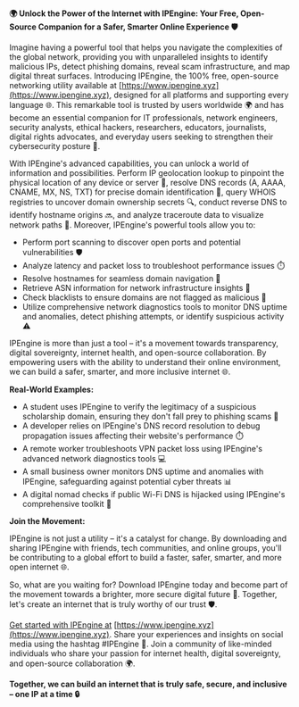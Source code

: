 **🌍 Unlock the Power of the Internet with IPEngine: Your Free, Open-Source Companion for a Safer, Smarter Online Experience 🛡️**

Imagine having a powerful tool that helps you navigate the complexities of the global network, providing you with unparalleled insights to identify malicious IPs, detect phishing domains, reveal scam infrastructure, and map digital threat surfaces. Introducing IPEngine, the 100% free, open-source networking utility available at [https://www.ipengine.xyz](https://www.ipengine.xyz), designed for all platforms and supporting every language 🌐. This remarkable tool is trusted by users worldwide 🌍 and has become an essential companion for IT professionals, network engineers, security analysts, ethical hackers, researchers, educators, journalists, digital rights advocates, and everyday users seeking to strengthen their cybersecurity posture 🔐.

With IPEngine's advanced capabilities, you can unlock a world of information and possibilities. Perform IP geolocation lookup to pinpoint the physical location of any device or server 📍, resolve DNS records (A, AAAA, CNAME, MX, NS, TXT) for precise domain identification 🔑, query WHOIS registries to uncover domain ownership secrets 🔍, conduct reverse DNS to identify hostname origins 🔜, and analyze traceroute data to visualize network paths 📡. Moreover, IPEngine's powerful tools allow you to:

*   Perform port scanning to discover open ports and potential vulnerabilities 🛡️
*   Analyze latency and packet loss to troubleshoot performance issues ⏱️
*   Resolve hostnames for seamless domain navigation 📍
*   Retrieve ASN information for network infrastructure insights 🔗
*   Check blacklists to ensure domains are not flagged as malicious 🚨
*   Utilize comprehensive network diagnostics tools to monitor DNS uptime and anomalies, detect phishing attempts, or identify suspicious activity ⚠️

IPEngine is more than just a tool – it's a movement towards transparency, digital sovereignty, internet health, and open-source collaboration. By empowering users with the ability to understand their online environment, we can build a safer, smarter, and more inclusive internet 🌐.

**Real-World Examples:**

*   A student uses IPEngine to verify the legitimacy of a suspicious scholarship domain, ensuring they don't fall prey to phishing scams 👫
*   A developer relies on IPEngine's DNS record resolution to debug propagation issues affecting their website's performance ⏱️
*   A remote worker troubleshoots VPN packet loss using IPEngine's advanced network diagnostics tools 💻
*   A small business owner monitors DNS uptime and anomalies with IPEngine, safeguarding against potential cyber threats 📊
*   A digital nomad checks if public Wi-Fi DNS is hijacked using IPEngine's comprehensive toolkit 🚀

**Join the Movement:**

IPEngine is not just a utility – it's a catalyst for change. By downloading and sharing IPEngine with friends, tech communities, and online groups, you'll be contributing to a global effort to build a faster, safer, smarter, and more open internet 🌐.

So, what are you waiting for? Download IPEngine today and become part of the movement towards a brighter, more secure digital future 🔑. Together, let's create an internet that is truly worthy of our trust 🛡️.

[Get started with IPEngine at](https://www.ipengine.xyz) [https://www.ipengine.xyz](https://www.ipengine.xyz). Share your experiences and insights on social media using the hashtag #IPEngine 📢. Join a community of like-minded individuals who share your passion for internet health, digital sovereignty, and open-source collaboration 🌍.

**Together, we can build an internet that is truly safe, secure, and inclusive – one IP at a time 🔒**